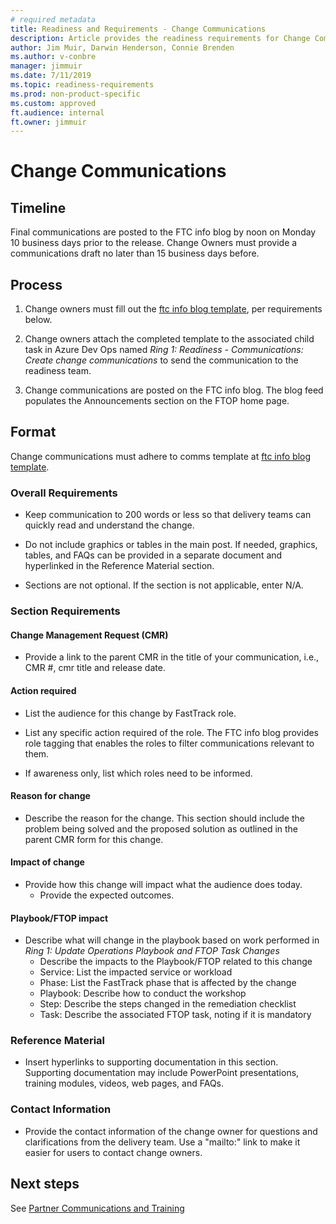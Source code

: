 ```yaml
---
# required metadata 
title: Readiness and Requirements - Change Communications
description: Article provides the readiness requirements for Change Communications.
author: Jim Muir, Darwin Henderson, Connie Brenden
ms.author: v-conbre
manager: jimmuir
ms.date: 7/11/2019
ms.topic: readiness-requirements
ms.prod: non-product-specific
ms.custom: approved
ft.audience: internal
ft.owner: jimmuir
---
```


# Change Communications

## Timeline

Final communications are posted to the FTC info blog by noon on Monday 10 business days prior to the release. Change Owners must provide a communications draft no later than 15 business days before.

## Process

1. Change owners must fill out the [ftc info blog template](https://aka.ms/ftcib), per requirements below.

2. Change owners attach the completed template to the associated child task in Azure Dev Ops named *Ring 1: Readiness - Communications: Create change communications* to send the communication to the readiness team.

3. Change communications are posted on the FTC info blog. The blog feed populates the Announcements section on the FTOP home page.

## Format

Change communications must adhere to comms template at [ftc info blog template](https://aka.ms/ftcib).

### Overall Requirements

- Keep communication to 200 words or less so that delivery teams can quickly read and understand the change.

- Do not include graphics or tables in the main post. If needed, graphics, tables, and FAQs can be provided in a separate document and hyperlinked in the Reference Material section.

- Sections are not optional. If the section is not applicable, enter N/A.

### Section Requirements

#### Change Management Request (CMR)

- Provide a link to the parent CMR in the title of your communication, i.e., CMR #, cmr title and release date.

#### Action required

- List the audience for this change by FastTrack role.

- List any specific action required of the role. The FTC info blog provides role tagging that enables the roles to filter communications relevant to them.

- If awareness only, list which roles need to be informed.

#### Reason for change

- Describe the reason for the change. This section should include the problem being solved and the proposed solution as outlined in the parent CMR form for this change.

#### Impact of change

- Provide how this change will impact what the audience does today.
    - Provide the expected outcomes.

#### Playbook/FTOP impact

- Describe what will change in the playbook based on work performed in *Ring 1: Update Operations Playbook and FTOP Task Changes*
    - Describe the impacts to the Playbook/FTOP related to this change
    - Service: List the impacted service or workload
    - Phase: List the FastTrack phase that is affected by the change
    - Playbook: Describe how to conduct the workshop
    - Step: Describe the steps changed in the remediation checklist
    - Task: Describe the associated FTOP task, noting if it is mandatory

### Reference Material

- Insert hyperlinks to supporting documentation in this section. Supporting documentation may include PowerPoint presentations, training modules, videos, web pages, and FAQs.

### Contact Information

- Provide the contact information of the change owner for questions and clarifications from the delivery team. Use a "mailto:" link to make it easier for users to contact change owners.

## Next steps

See [Partner Communications and Training](partner-communications-and-training.md)
